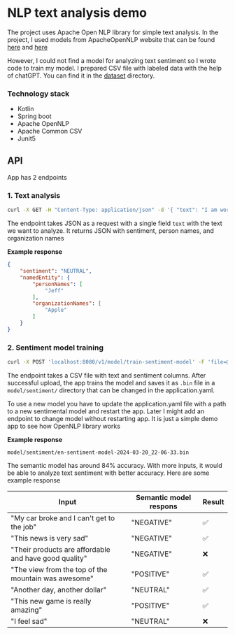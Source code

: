 # NLP text analysis demo

The project uses Apache Open NLP library for simple text analysis. 
In the project, I used models from ApacheOpenNLP website that can be found [here](https://opennlp.apache.org/models.html) and [here](https://opennlp.sourceforge.net/models-1.5/)

However, I could not find a model for analyzing text sentiment so I wrote code to train my model. I prepared CSV file with labeled data with the help of chatGPT. You can find it in the [dataset](/dataset) directory.

### Technology stack
* Kotlin
* Spring boot
* Apache OpenNLP
* Apache Common CSV
* Junit5

## API
App has 2 endpoints

### 1. Text analysis

``` bash
curl -X GET -H "Content-Type: application/json" -d '{ "text": "I am working at Apple company with my friend Jeff"}' localhost:8080/v1/analyze
```

The endpoint takes JSON as a request with a single field `text` with the text we want to analyze. It returns JSON with sentiment, person names, and organization names

**Example response**
``` json
{
    "sentiment": "NEUTRAL",
    "namedEntity": {
        "personNames": [
            "Jeff"
        ],
        "organizationNames": [
            "Apple"
        ]
    }
}
```

### 2. Sentiment model training

``` bash
curl -X POST 'localhost:8080/v1/model/train-sentiment-model' -F 'file=@"dataset/labeled-sentiment-dataset.csv"' 
```
The endpoint takes a CSV file with text and sentiment columns. After successful upload, the app trains the model and saves it as `.bin` file in a `model/sentiment/` directory that can be changed in the application.yaml. 

To use a new model you have to update the application.yaml file with a path to a new sentimental model and restart the app. Later I might add an endpoint to change model without restarting app. It is just a simple demo app to see how OpenNLP library works

**Example response**
``` text
model/sentiment/en-sentiment-model-2024-03-20_22-06-33.bin
```



The semantic model has around 84% accuracy. With more inputs, it would be able to analyze text sentiment with better accuracy. Here are some example response

| Input                                                 | Semantic model respons | Result  |
|-------------------------------------------------------|------------------------|---------|
| "My car broke and I can't get to the job"             | "NEGATIVE"             | ✅      |
| "This news is very sad"                               | "NEGATIVE"             | ✅      |
| "Their products are affordable and have good quality" | "NEGATIVE"             | ❌      |
| "The view from the top of the mountain was awesome"   | "POSITIVE"             | ✅      |
| "Another day, another dollar"                         | "NEUTRAL"              | ✅      |
| "This new game is really amazing"                     | "POSITIVE"             | ✅      |
| "I feel sad"                                          | "NEUTRAL"              | ❌      |

